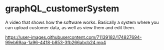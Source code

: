 # graphQL_customerSystem
A video that shows how the software works. 
Basically a system where you can upload customer data, as well as view them and edit them.

https://user-images.githubusercontent.com/71139182/174827694-99eb69aa-1a96-4418-b853-3fb266abcb24.mp4



